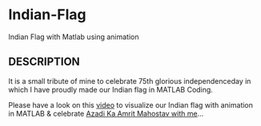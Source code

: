 # Indian-Flag
Indian Flag with Matlab using animation 
## DESCRIPTION
It is a small tribute of mine to celebrate 75th glorious independenceday in which I have proudly made our Indian flag in  MATLAB Coding.

Please have a look on this [video](https://www.youtube.com/shorts/iy9U3xXVGu8) to visualize our Indian flag with animation in MATLAB & celebrate [Azadi Ka Amrit Mahostav with me](https://amritmahotsav.nic.in/)...
